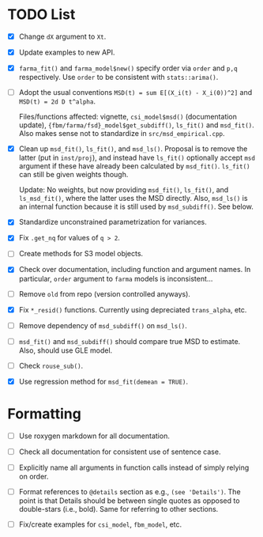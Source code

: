 # TODO List

- [x] Change `dX` argument to `Xt`.

- [x] Update examples to new API.

- [x] `farma_fit()` and `farma_model$new()` specify order via `order` and `p,q` respectively.  Use `order` to be consistent with `stats::arima()`.

- [ ] Adopt the usual conventions `MSD(t) = sum E[(X_i(t) - X_i(0))^2]` and `MSD(t) = 2d D t^alpha`.

    Files/functions affected: vignette, `csi_model$msd()` (documentation update), `{fbm/farma/fsd}_model$get_subdiff()`, `ls_fit()` and `msd_fit()`.  Also makes sense not to standardize in `src/msd_empirical.cpp`.  

- [x] Clean up `msd_fit()`, `ls_fit()`, and `msd_ls()`.  Proposal is to remove the latter (put in `inst/proj`), and instead have `ls_fit()` optionally accept `msd` argument if these have already been calculated by `msd_fit()`.  `ls_fit()` can still be given weights though.

	Update: No weights, but now providing `msd_fit()`, `ls_fit()`, and `ls_msd_fit()`, where the latter uses the MSD directly.  Also, `msd_ls()` is an internal function because it is still used by `msd_subdiff()`.  See below.
	
- [x] Standardize unconstrained parametrization for variances.

- [x] Fix `.get_nq` for values of `q > 2`.

- [ ] Create methods for S3 model objects.

- [x] Check over documentation, including function and argument names.  In particular, `order` argument to `farma` models is inconsistent...

- [ ] Remove `old` from repo (version controlled anyways).

- [x] Fix `*_resid()` functions.  Currently using depreciated `trans_alpha`, etc.

- [ ] Remove dependency of `msd_subdiff()` on `msd_ls()`.

- [ ] `msd_fit()` and `msd_subdiff()` should compare true MSD to estimate.  Also, should use GLE model.

- [ ] Check `rouse_sub()`.

- [x] Use regression method for `msd_fit(demean = TRUE)`.

# Formatting

- [ ] Use roxygen markdown for all documentation.

- [ ] Check all documentation for consistent use of sentence case.

- [ ] Explicitly name all arguments in function calls instead of simply relying on order.

- [ ] Format references to `@details` section as e.g., `(see 'Details')`.  The point is that Details should be between single quotes as opposed to double-stars (i.e., bold).  Same for referring to other sections.

- [ ] Fix/create examples for `csi_model`, `fbm_model`, etc.

